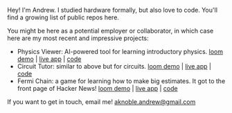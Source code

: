 Hey! I'm Andrew. I studied hardware formally, but also love to code. You'll find a growing list of public repos here.

You might be here as a potential employer or collaborator, in which case here are my most recent and impressive projects:

- Physics Viewer: AI-powered tool for learning introductory physics. [loom demo](https://www.loom.com/share/5bb747b3ffae4accb7b91c44520d1966?sid=8a8b57cc-e71e-4e7e-806a-733e27ef9ad6) | [live app](https://physicsviewer.com) | [code](https://github.com/andrew-noble/physics-vis)
- Circuit Tutor: similar to above but for circuits. [loom demo](https://www.loom.com/share/535632b1f0874b6787f7bca180ea5564?sid=0746db11-bc07-49a9-9d00-b5fdacfd901b) | [live app](https://circuit-tutor.xyz) | [code](https://github.com/andrew-noble/circuit-tutor)
- Fermi Chain: a game for learning how to make big estimates. It got to the front page of Hacker News! [loom demo](https://www.loom.com/share/3ddcf479a4ab407bbf1ce1bca7bdf5d2?sid=888b39d4-d76b-42e4-b9df-c7b626cb4d09) | [live app](https://fermi-game.onrender.com/) | [code](https://github.com/andrew-noble/fermi-chain)

If you want to get in touch, email me! aknoble.andrew@gmail.com

<!--
**andrew-noble/andrew-noble** is a ✨ _special_ ✨ repository because its `README.md` (this file) appears on your GitHub profile.

Here are some ideas to get you started:

- 🔭 I’m currently working on ...
- 🌱 I’m currently learning ...
- 👯 I’m looking to collaborate on ...
- 🤔 I’m looking for help with ...
- 💬 Ask me about ...
- 📫 How to reach me: ...
- 😄 Pronouns: ...
- ⚡ Fun fact: ...
-->
